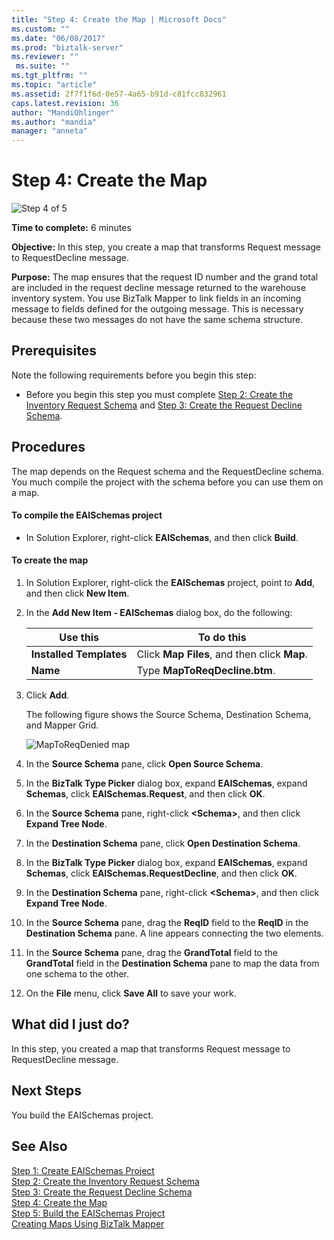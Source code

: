 ```yaml
---
title: "Step 4: Create the Map | Microsoft Docs"
ms.custom: ""
ms.date: "06/08/2017"
ms.prod: "biztalk-server"
ms.reviewer: ""
 ms.suite: ""
ms.tgt_pltfrm: ""
ms.topic: "article"
ms.assetid: 2f7f1f6d-0e57-4a65-b91d-c81fcc832961
caps.latest.revision: 36
author: "MandiOhlinger"
ms.author: "mandia"
manager: "anneta"
---
```

# Step 4: Create the Map
![Step 4 of 5](../core/media/step-4of5.gif "Step_4of5")  
  
 **Time to complete:** 6 minutes  
  
 **Objective:** In this step, you create a map that transforms Request message to RequestDecline message.  
  
 **Purpose:** The map ensures that the request ID number and the grand total are included in the request decline message returned to the warehouse inventory system. You use BizTalk Mapper to link fields in an incoming message to fields defined for the outgoing message. This is necessary because these two messages do not have the same schema structure.  
  
## Prerequisites  
 Note the following requirements before you begin this step:  
  
-   Before you begin this step you must complete [Step 2: Create the Inventory Request Schema](../core/step-2-create-the-inventory-request-schema.md) and [Step 3: Create the Request Decline Schema](../core/step-3-create-the-request-decline-schema.md).  
  
## Procedures  
 The map depends on the Request schema and the RequestDecline schema.  You much compile the project with the schema before you can use them on a map.  
  
#### To compile the EAISchemas project  
  
-   In Solution Explorer, right-click **EAISchemas**, and then click **Build**.  
  
#### To create the map  
  
1.  In Solution Explorer, right-click the **EAISchemas** project, point to **Add**, and then click **New Item**.  
  
2.  In the **Add New Item - EAISchemas** dialog box, do the following:  
  
    |Use this|To do this|  
    |--------------|----------------|  
    |**Installed Templates**|Click **Map Files**, and then click **Map**.|  
    |**Name**|Type **MapToReqDecline.btm**.|  
  
3.  Click **Add**.  
  
     The following figure shows the Source Schema, Destination Schema, and Mapper Grid.  
  
     ![MapToReqDenied map](../core/media/tut1-maptoreqden1.jpg "Tut1_MapToReqDen1")  
  
4.  In the **Source Schema** pane, click **Open Source Schema**.  
  
5.  In the **BizTalk Type Picker** dialog box, expand **EAISchemas**, expand **Schemas**, click **EAISchemas.Request**, and then click **OK**.  
  
6.  In the **Source Schema** pane, right-click **\<Schema>**, and then click **Expand Tree Node**.  
  
7.  In the **Destination Schema** pane, click **Open Destination Schema**.  
  
8.  In the **BizTalk Type Picker** dialog box, expand **EAISchemas**, expand **Schemas**, click **EAISchemas.RequestDecline**, and then click **OK**.  
  
9. In the **Destination Schema** pane, right-click **\<Schema>**, and then click **Expand Tree Node**.  
  
10. In the **Source Schema** pane, drag the **ReqID** field to the **ReqID** in the **Destination Schema** pane. A line appears connecting the two elements.  
  
11. In the **Source Schema** pane, drag the **GrandTotal** field to the **GrandTotal** field in the **Destination Schema** pane to map the data from one schema to the other.  
  
12. On the **File** menu, click **Save All** to save your work.  
  
## What did I just do?  
 In this step, you created a map that transforms Request message to RequestDecline message.  
  
## Next Steps  
 You build the EAISchemas project.  
  
## See Also  
 [Step 1: Create EAISchemas Project](../core/step-1-create-eaischemas-project.md)   
 [Step 2: Create the Inventory Request Schema](../core/step-2-create-the-inventory-request-schema.md)   
 [Step 3: Create the Request Decline Schema](../core/step-3-create-the-request-decline-schema.md)   
 [Step 4: Create the Map](../core/step-4-create-the-map.md)   
 [Step 5: Build the EAISchemas Project](../core/step-5-build-the-eaischemas-project.md)   
 [Creating Maps Using BizTalk Mapper](../core/creating-maps-using-biztalk-mapper.md)